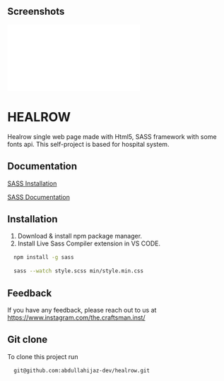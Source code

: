 
## Screenshots

![App Screenshot](dist/img/web_structure.pdf)


# HEALROW

Healrow single web page made with Html5, SASS framework with some fonts api. This self-project is based for hospital system. 


## Documentation

[SASS Installation](https://sass-lang.com/install/)

[SASS Documentation](https://sass-lang.com/documentation/)


## Installation

1. Download & install npm package manager.
2. Install Live Sass Compiler extension in VS CODE.

```bash
  npm install -g sass
```

```bash
  sass --watch style.scss min/style.min.css
```
    
## Feedback

If you have any feedback, please reach out to us at https://www.instagram.com/the.craftsman.inst/


## Git clone

To clone this project run

```bash
  git@github.com:abdullahijaz-dev/healrow.git
```

